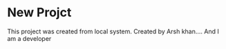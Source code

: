 # New Projct

This project was created from local system.
Created by Arsh khan....
And I am a developer